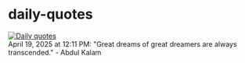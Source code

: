 # daily-quotes
[![Daily quotes](https://github.com/ceepu8/daily-quotes/actions/workflows/daily-quote.yml/badge.svg)](https://github.com/ceepu8/daily-quotes/actions/workflows/daily-quote.yml)<br/>
April 19, 2025 at 12:11 PM: "Great dreams of great dreamers are always transcended." - Abdul Kalam
